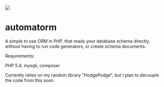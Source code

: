 <img src='http://www.automatorm.com/img/logo.png'>

automatorm
==========

A simple to use ORM in PHP, that reads your database schema directly, without having to run code generators, or create schema documents.

Requirements:

PHP 5.4, mysqli, composer

Currently relies on my random library "HodgePodge", but I plan to decouple the code from this soon.
